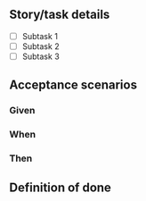 <!--
You can delete all the explanatory comments when you're done. Or leave them if you're lazy.

Github/Zenhub tasks for all categories (optional, you can let the product owner/product manager do this too):
- Add to an epic (if applicable)
- Give complexity estimate
- Add the appropriate labels
- Assign to someone or label "help wanted"
-->

<!--
TEMPLATE FOR USER STORIES

In the title, use the form "As a [user type], I want to [purpose] so I can [reasons]".
-->

## Story/task details

<!-- Insert a description fleshing out the title here. -->

<!-- Use checkboxes for subtasks (finer grained than full issues) -->
- [ ] Subtask 1
- [ ] Subtask 2
- [ ] Subtask 3

## Acceptance scenarios <!-- Under what conditions is this story applicable? -->

### Given <!-- Things that should have happened before the feature comes into play -->

### When <!-- Specific events that trigger the feature -->

### Then <!-- What this feature will do -->

## Definition of done <!-- This feature will be ready to ship to the customer when... -->

<!--
TEMPLATE FOR BUG REPORTS

Be sure to include the following in a bug report:
- Explanation of issue/severity (label "high priority" if show-stopping)
- Steps to reproduce (if known)
-->

<!-- If you're not creating any of the above (e.g. a question/design issue), you can ignore/delete the other sections. -->
